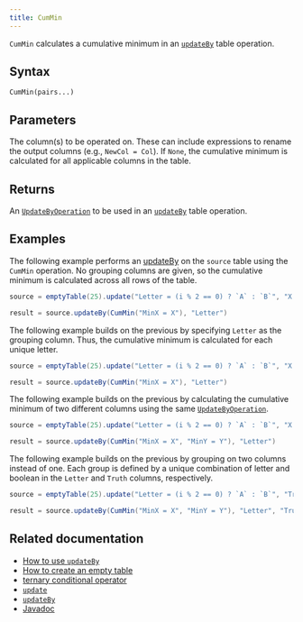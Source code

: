 ```yaml
---
title: CumMin
---
```


`CumMin` calculates a cumulative minimum in an [`updateBy`](./updateBy.md) table operation.

## Syntax

```
CumMin(pairs...)
```

## Parameters

<ParamTable>
<Param name="pairs" type="String...">

The column(s) to be operated on. These can include expressions to rename the output columns (e.g., `NewCol = Col`). If `None`, the cumulative minimum is calculated for all applicable columns in the table.

</Param>
</ParamTable>

## Returns

An [`UpdateByOperation`](./updateBy.md#parameters) to be used in an [`updateBy`](./updateBy.md) table operation.

## Examples

The following example performs an [updateBy](./updateBy.md) on the `source` table using the `CumMin` operation. No grouping columns are given, so the cumulative minimum is calculated across all rows of the table.

```groovy order=source,result
source = emptyTable(25).update("Letter = (i % 2 == 0) ? `A` : `B`", "X = randomInt(0, 25)")

result = source.updateBy(CumMin("MinX = X"), "Letter")
```

The following example builds on the previous by specifying `Letter` as the grouping column. Thus, the cumulative minimum is calculated for each unique letter.

```groovy order=source,result
source = emptyTable(25).update("Letter = (i % 2 == 0) ? `A` : `B`", "X = randomInt(0, 25)")

result = source.updateBy(CumMin("MinX = X"), "Letter")
```

The following example builds on the previous by calculating the cumulative minimum of two different columns using the same [`UpdateByOperation`](./updateBy.md#parameters).

```groovy order=source,result
source = emptyTable(25).update("Letter = (i % 2 == 0) ? `A` : `B`", "X = randomInt(0, 25)", "Y = randomInt(10, 30)")

result = source.updateBy(CumMin("MinX = X", "MinY = Y"), "Letter")
```

The following example builds on the previous by grouping on two columns instead of one. Each group is defined by a unique combination of letter and boolean in the `Letter` and `Truth` columns, respectively.

```groovy order=source,result
source = emptyTable(25).update("Letter = (i % 2 == 0) ? `A` : `B`", "Truth = randomBool()", "X = randomInt(0, 25)", "Y = randomInt(10, 30)")

result = source.updateBy(CumMin("MinX = X", "MinY = Y"), "Letter", "Truth")
```

## Related documentation

- [How to use `updateBy`](../../../how-to-guides/use-update-by.md)
- [How to create an empty table](../../../how-to-guides/new-and-empty-table.md#emptytable)
- [ternary conditional operator](../../../how-to-guides/ternary-if-how-to.md)
- [`update`](../select/update.md)
- [`updateBy`](./updateBy.md)
- [Javadoc](https://deephaven.io/core/javadoc/io/deephaven/api/updateby/UpdateByOperation.html#CumMin(java.lang.String...))
